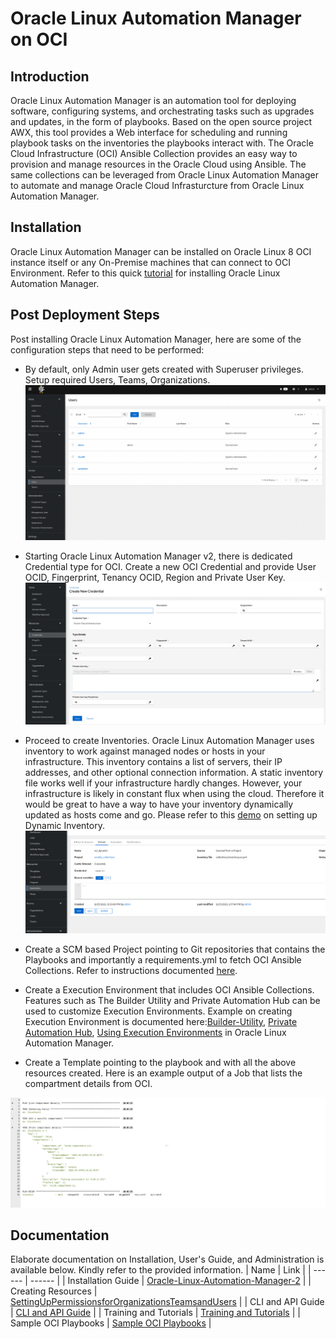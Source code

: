 # Oracle Linux Automation Manager on OCI

## Introduction
Oracle Linux Automation Manager is an automation tool for deploying software, configuring systems, and orchestrating tasks such as upgrades and updates, in the form of playbooks.
Based on the open source project AWX, this tool provides a Web interface for scheduling and running playbook tasks on the inventories the playbooks interact with. 
The Oracle Cloud Infrastructure (OCI) Ansible Collection provides an easy way to provision and manage resources in the Oracle Cloud using Ansible. The same collections can be leveraged from Oracle Linux Automation Manager to automate and manage Oracle Cloud Infrasturcture from Oracle Linux Automation Manager.

## Installation
Oracle Linux Automation  Manager can be installed on Oracle Linux 8 OCI instance itself or any On-Premise machines that can connect to OCI Environment.
Refer to this quick [tutorial](https://docs.oracle.com/en/learn/olam-install/index.html#introduction) for installing Oracle Linux Automation Manager.

## Post Deployment Steps

Post installing Oracle Linux Automation Manager, here are some of the configuration steps that need to be performed:

* By default, only Admin user gets created with Superuser privileges. Setup required Users, Teams, Organizations. 
![users.png](images/users.png "Users")

* Starting Oracle Linux Automation Manager v2, there is dedicated Credential type for OCI. Create a new OCI Credential and provide User OCID, Fingerprint, Tenancy OCID, Region and Private User Key.
![credentials.png](images/credentials.png "Credentials")

  
* Proceed to create Inventories. Oracle Linux Automation Manager uses inventory to work against managed nodes or hosts in your infrastructure. This inventory contains a list of servers, their IP addresses, and other optional connection information.
A static inventory file works well if your infrastructure hardly changes.
However, your infrastructure is likely in constant flux when using the cloud. Therefore it would be great to have a way to have your inventory dynamically updated as hosts come and go.
Please refer to this [demo](https://www.youtube.com/watch?v=Fs3l5P-D_nk&t=190s) on setting up Dynamic Inventory.
![inventories.jpeg](images/inventories.jpeg "Inventories")

* Create a SCM based Project pointing to Git repositories that contains the Playbooks and importantly a requirements.yml to fetch OCI Ansible Collections. Refer to instructions documented [here](https://docs.oracle.com/en/learn/olam-oci-collection/#introduction).
  
* Create a Execution Environment that includes OCI Ansible Collections. Features such as The Builder Utility and Private Automation Hub can be used to customize Execution Environments. Example on creating Execution Environment is documented here:[Builder-Utility](https://docs.oracle.com/en/learn/olam-builder-custom/#introduction), [Private Automation Hub](https://docs.oracle.com/en/learn/olam-pah-manage-ee/#summary), [Using Execution Environments](https://docs.oracle.com/en/learn/olam-use-custom-ee/#add-a-host) in Oracle Linux Automation Manager.
  
* Create a Template pointing to the playbook and with all the above resources created.
  Here is an example output of a Job that lists the compartment details from OCI.
  
![images/job_output.jpeg](images/job_output.jpeg "Joboutput")
  

## Documentation
Elaborate documentation on Installation, User's Guide, and Administration is available below. Kindly refer to the provided information.
| Name | Link |
| ------ | ------ |
| Installation Guide | [Oracle-Linux-Automation-Manager-2](https://docs.oracle.com/en/operating-systems/oracle-linux-automation-manager/2/install/#Oracle-Linux-Automation-Manager-2) |
| Creating Resources | [SettingUpPermissionsforOrganizationsTeamsandUsers](https://docs.oracle.com/en/operating-systems/oracle-linux-automation-manager/2/user-guide/awx-SettingUpPermissionsforOrganizationsTeamsandUsers.html#awx-about-access) |
| CLI and API Guide | [CLI and API Guide](https://docs.oracle.com/en/operating-systems/oracle-linux-automation-manager/2/olam-api-cli/) |
| Training and Tutorials | [Training and Tutorials](https://oracle-samples.github.io/oltrain/tracks/olam/) |
| Sample OCI Playbooks | [Sample OCI Playbooks](https://github.com/oracle-samples/ansible-collections/tree/main/playbooks/OCI) |


